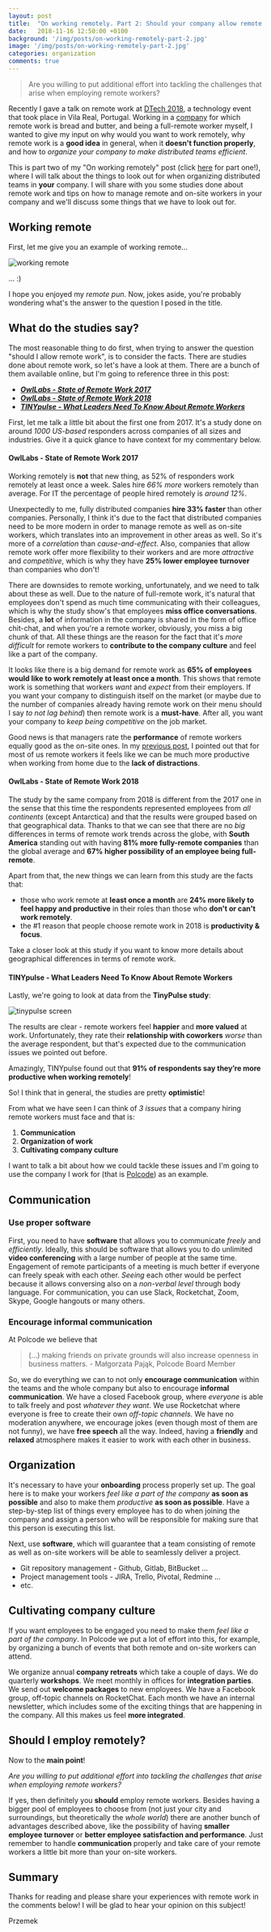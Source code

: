 ```yaml
---
layout: post
title:  "On working remotely. Part 2: Should your company allow remote work?"
date:   2018-11-16 12:50:00 +0100
background: '/img/posts/on-working-remotely-part-2.jpg'
image: '/img/posts/on-working-remotely-part-2.jpg'
categories: organization
comments: true
---
```


> Are you willing to put additional effort into tackling the challenges that arise when employing remote workers?

Recently I gave a talk on remote work at [DTech 2018](https://setskillbuild.com/dtech2018/), a technology event that took place in Vila Real, Portugal.
Working in a [company](https://polcode.com/) for which remote work is bread and butter, and being a full-remote worker myself,
I wanted to give my input on why would you want to work remotely, why remote work is a **good idea** in general, when it **doesn't function properly**,
and how to *organize your company to make distributed teams efficient*.

This is part two of my "On working remotely" post (click [here](https://developer-happiness-blog.com/organization/2018/10/22/on-working-remotely-part-1.html)
for part one!), where I will talk about the things to look out for when organizing distributed teams
in **your** company. I will share with you some studies done about remote work and tips on how to manage remote and on-site workers in your
company and we'll discuss some things that we have to look out for.

## Working remote

First, let me give you an example of working remote...

<img src="/img/posts/on-working-remotely/working-remote.gif" alt="working remote" class="post-image">

... :)

I hope you enjoyed my *remote pun*. Now, jokes aside, you're probably wondering what's the answer to the question I posed in the title.

## What do the studies say?

The most reasonable thing to do first, when trying to answer the question "should I allow remote work", is to consider the facts. There are
studies done about remote work, so let's have a look at them. There are a bunch of them available online, but I'm going to reference three in this post:

* _**[OwlLabs - State of Remote Work 2017](https://www.owllabs.com/state-of-remote-work-2017)**_
* _**[OwlLabs - State of Remote Work 2018](https://www.owllabs.com/state-of-remote-work)**_
* _**[TINYpulse - What Leaders Need To Know About Remote Workers](https://cdn2.hubspot.net/hubfs/443262/pdf/TINYpulse_What_Leaders_Need_to_Know_About_Remote_Workers.pdf)**_

First, let me talk a little bit about the first one from 2017. It's a study done on around *1000 US-based* responders across companies of all sizes
and industries. Give it a quick glance to have context for my commentary below.

#### OwlLabs - State of Remote Work 2017

Working remotely is **not** that new thing, as 52% of responders work remotely at least once a week. Sales hire *66% more* workers remotely
than average. For IT the percentage of people hired remotely is *around 12%*.

Unexpectedly to me, fully distributed companies **hire 33% faster** than other companies. Personally, I think it's due to the fact that distributed
companies need to be more modern in order to manage remote as well as on-site workers, which translates into an improvement in other areas as well.
So it's more of a *correlation* than *cause-and-effect*. Also, companies that allow remote work offer more flexibility to their workers and are more
*attractive* and *competitive*, which is why they have **25% lower employee turnover** than companies who don't!

There are downsides to remote working, unfortunately, and we need to talk about these as well. Due to the nature of full-remote work, it's
natural that employees don't spend as much time communicating with their colleagues, which is why the study show's that employees **miss office
conversations**. Besides, a **lot** of information in the company is shared in the form of office chit-chat, and when you're a remote worker, obviously,
you miss a big chunk of that. All these things are the reason for the fact that it's *more difficult* for remote workers to **contribute to the company
culture** and feel like a part of the company.

It looks like there is a big demand for remote work as **65% of employees would like to work remotely at least once a month**. This shows that remote work
is something that workers *want* and *expect* from their employers. If you want your company to distinguish itself on the market (or maybe due to the
number of companies already having remote work on their menu should I say *to not lag behind*) then remote work is a **must-have**. After all, you
want your company to *keep being competitive* on the job market.

Good news is that managers rate the **performance** of remote workers equally good as the on-site ones. In my
[previous post](https://developer-happiness-blog.com/organization/2018/10/22/on-working-remotely-part-1.html), I pointed out that for most of us remote
workers it feels like we can be much more productive when working from home due to the **lack of distractions**.

#### OwlLabs - State of Remote Work 2018

The study by the same company from 2018 is different from the 2017 one in the sense that this time the respondents represented employees from
*all continents* (except Antarctica) and that the results were grouped based on that geographical data. Thanks to that we can see that there are
no *big* differences in terms of remote work trends across the globe, with **South America** standing out with having **81% more fully-remote companies**
than the global average and **67% higher possibility of an employee being full-remote**.

Apart from that, the new things we can learn from this study are the facts that:
* those who work remote at **least once a month** are **24% more likely to feel happy and productive** in their roles than those who **don't or can't work remotely**.
* the #1 reason that people choose remote work in 2018 is **productivity & focus**.

Take a closer look at this study if you want to know more details about geographical differences in terms of remote work.

#### TINYpulse - What Leaders Need To Know About Remote Workers

Lastly, we're going to look at data from the **TinyPulse study**:

<img src="/img/posts/on-working-remotely/tinypulse.png" alt="tinypulse screen" class="post-image">

The results are clear - remote workers feel **happier** and **more valued** at work. Unfortunately, they rate their **relationship with coworkers**
*worse* than the average respondent, but that's expected due to the communication issues we pointed out before.

Amazingly, TINYpulse found out that **91% of respondents say they’re more productive when working remotely**!

So! I think that in general, the studies are pretty **optimistic**!

From what we have seen I can think of *3 issues* that a company hiring remote workers must face and that is:
1. **Communication**
1. **Organization of work**
1. **Cultivating company culture**

I want to talk a bit about how we could tackle these issues and I'm going to use the company I work for (that is [Polcode](www.polcode.com))
as an example.

## Communication

### Use proper software
First, you need to have **software** that allows you to communicate *freely* and *efficiently*. Ideally, this should be software that allows you to do
unlimited **video conferencing** with a large number of people at the same time. Engagement of remote participants of a meeting is much better if everyone
can freely speak with each other. *Seeing* each other would be perfect because it allows conversing also on a *non-verbal level* through body
language. For communication, you can use Slack, Rocketchat, Zoom, Skype, Google hangouts or many others.

### Encourage informal communication
At Polcode we believe that
> (...) making friends on private grounds will also increase openness in business matters. - Małgorzata Pająk, Polcode Board Member

So, we do everything we can to not only **encourage communication** within the teams and the whole company but also to encourage **informal communication**.
We have a closed Facebook group, where *everyone* is able to talk freely and post *whatever they want*. We use Rocketchat where everyone is
free to create their own *off-topic channels*. We have no moderation anywhere, we encourage jokes (even though most of them are not funny),
we have **free speech** all the way. Indeed, having a **friendly** and **relaxed** atmosphere makes it easier to work with each other in business.

## Organization

It's necessary to have your **onboarding** process properly set up. The goal here is to make your workers *feel like a part of the company*
**as soon as possible** and also to make them *productive* **as soon as possible**. Have a step-by-step list of things every employee has to do when joining
the company and assign a person who will be responsible for making sure that this person is executing this list.

Next, use **software**, which will guarantee that a team consisting of remote as well as on-site workers will be able to seamlessly deliver a project.
* Git repository management - Github, Gitlab, BitBucket ...
* Project management tools - JIRA, Trello, Pivotal, Redmine ...
* etc.

## Cultivating company culture

If you want employees to be engaged you need to make them *feel like a part of the company*. In Polcode we put a lot of effort into this, for example,
by organizing a bunch of events that both remote and on-site workers can attend.

We organize annual **company retreats** which take a couple of days. We do quarterly **workshops**. We meet monthly in offices for **integration parties**. We send
out **welcome packages** to new employees. We have a Facebook group, off-topic channels on RocketChat. Each month we have an internal newsletter, which
includes some of the exciting things that are happening in the company. All this makes us feel **more integrated**.

## Should I employ remotely?

Now to the **main point**!

*Are you willing to put additional effort into tackling the challenges that arise when employing remote workers?*

If yes, then definitely you **should** employ remote workers. Besides having a bigger pool of employees to choose from (not just your city and
surroundings, but theoretically the *whole world*) there are another bunch of advantages described above, like the possibility of having **smaller
employee turnover** or **better employee satisfaction and performance**. Just remember to handle **communication** properly and take care of your remote
workers a little bit more than your on-site workers.

## Summary

Thanks for reading and please share your experiences with remote work in the comments below! I will be glad to hear your opinion on this
subject!

Przemek
